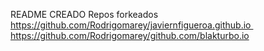README CREADO Repos forkeados 
https://github.com/Rodrigomarey/javiernfigueroa.github.io 
https://github.com/Rodrigomarey/github.com/blakturbo.io
